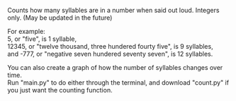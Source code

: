 Counts how many syllables are in a number when said out loud.
Integers only. (May be updated in the future)

For example:  <br>
5, or "five", is 1 syllable, <br>
12345, or "twelve thousand, three hundered fourty five", is 9 syllables,  <br>
and -777, or "negative seven hundered seventy seven", is 12 syllables.  <br>

You can also create a graph of how the number of syllables changes over time. <br>
Run "main.py" to do either through the terminal, and download "count.py" if you just want the counting function.